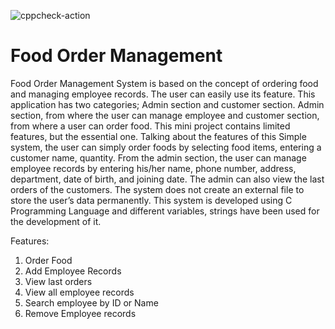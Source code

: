 ![cppcheck-action](https://github.com/104603/foodordermanagement/workflows/cppcheck-action/badge.svg)

# Food Order Management
Food Order Management System is based on the concept of ordering food and managing employee records. The user can easily use its feature. This application has two categories; Admin section and customer section. Admin section, from where the user can manage employee and customer section, from where a user can order food. This mini project contains limited features, but the essential one. 
Talking about the features of this Simple system, the user can simply order foods by selecting food items, entering a customer name, quantity. From the admin section, the user can manage employee records by entering his/her name, phone number, address, department, date of birth, and joining date. The admin can also view the last orders of the customers. The system does not create an external file to store the user’s data permanently. This system is developed using C Programming Language and different variables, strings have been used for the development of it. 

Features:
1. Order Food
2. Add Employee Records
3. View last orders
4. View all employee records
5. Search employee by ID or Name
6. Remove Employee records

